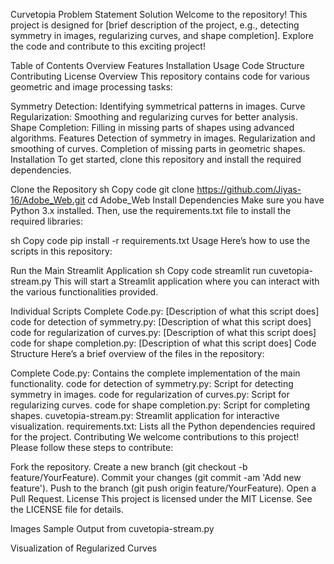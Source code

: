Curvetopia Problem Statement Solution
Welcome to the repository! This project is designed for [brief description of the project, e.g., detecting symmetry in images, regularizing curves, and shape completion]. Explore the code and contribute to this exciting project!

 <!-- Replace with actual banner image URL -->

Table of Contents
Overview
Features
Installation
Usage
Code Structure
Contributing
License
Overview
This repository contains code for various geometric and image processing tasks:

Symmetry Detection: Identifying symmetrical patterns in images.
Curve Regularization: Smoothing and regularizing curves for better analysis.
Shape Completion: Filling in missing parts of shapes using advanced algorithms.
Features
Detection of symmetry in images.
Regularization and smoothing of curves.
Completion of missing parts in geometric shapes.
Installation
To get started, clone this repository and install the required dependencies.

Clone the Repository
sh
Copy code
git clone https://github.com/Jiyas-16/Adobe_Web.git
cd Adobe_Web
Install Dependencies
Make sure you have Python 3.x installed. Then, use the requirements.txt file to install the required libraries:

sh
Copy code
pip install -r requirements.txt
Usage
Here’s how to use the scripts in this repository:

Run the Main Streamlit Application
sh
Copy code
streamlit run cuvetopia-stream.py
This will start a Streamlit application where you can interact with the various functionalities provided.

Individual Scripts
Complete Code.py: [Description of what this script does]
code for detection of symmetry.py: [Description of what this script does]
code for regularization of curves.py: [Description of what this script does]
code for shape completion.py: [Description of what this script does]
Code Structure
Here’s a brief overview of the files in the repository:

Complete Code.py: Contains the complete implementation of the main functionality.
code for detection of symmetry.py: Script for detecting symmetry in images.
code for regularization of curves.py: Script for regularizing curves.
code for shape completion.py: Script for completing shapes.
cuvetopia-stream.py: Streamlit application for interactive visualization.
requirements.txt: Lists all the Python dependencies required for the project.
Contributing
We welcome contributions to this project! Please follow these steps to contribute:

Fork the repository.
Create a new branch (git checkout -b feature/YourFeature).
Commit your changes (git commit -am 'Add new feature').
Push to the branch (git push origin feature/YourFeature).
Open a Pull Request.
License
This project is licensed under the MIT License. See the LICENSE file for details.

Images
Sample Output from cuvetopia-stream.py

 <!-- Replace with actual image URL -->

Visualization of Regularized Curves

 <!-- Replace with actual image URL -->

